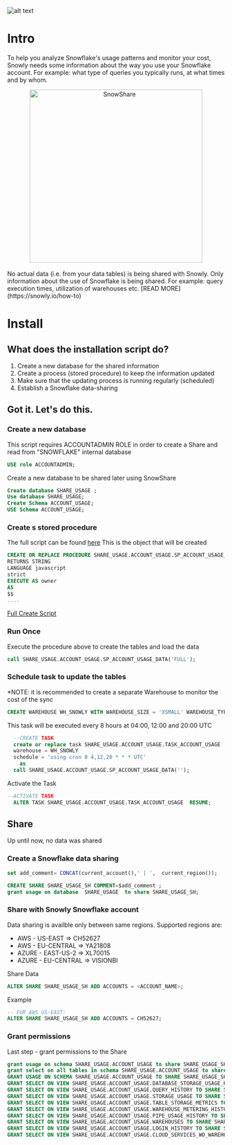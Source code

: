 ![alt text](https://snowly.io/img/svg/snowly_logo_beta.svg "Snowly.io")

# Intro
To help you analyze Snowflake's usage patterns and monitor your cost, Snowly needs some information about the way you use your Snowflake account. For example: what type of queries you typically runs, at what times and by whom.
<div style="width=100%; text-align:center"><img src="https://snowly.io/img/database.png" align="center" alt="SnowShare" width="400"/></div><br>
No actual data (i.e. from your data tables) is being shared with Snowly. Only information about the use of Snowflake is being shared. For example: query execution times, utilization of warehouses etc.
 [READ MORE](https://snowly.io/how-to)

# Install
## What does the installation script do?
1. Create a new database for the shared information
2. Create a process (stored procedure) to keep the information updated
3. Make sure that the updating process is running regularly (scheduled)
4. Establish a Snowflake data-sharing


## Got it. Let's do this.

### Create a new database
This script requires ACCOUNTADMIN ROLE in order to create a Share and read from "SNOWFLAKE" internal database
```sql
USE role ACCOUNTADMIN;
```

Create a new database to be shared later using SnowShare
```sql
Create database SHARE_USAGE ;
Use database SHARE_USAGE;
Create Schema ACCOUNT_USAGE;
USE Schema ACCOUNT_USAGE;

```

### Create s stored procedure
The full script can be found [here](/SP_ACCOUNT_USAGE_DATA.md)
This is the object that will be created
```sql
CREATE OR REPLACE PROCEDURE SHARE_USAGE.ACCOUNT_USAGE.SP_ACCOUNT_USAGE_DATA(LOAD_METHOD STRING)
RETURNS STRING
LANGUAGE javascript
strict
EXECUTE AS owner
AS
$$ 
.... 
``` 
[Full Create Script](/SP_ACCOUNT_USAGE_DATA.md)


### Run Once
Execute the procedure above to create the tables and load the data
```sql
call SHARE_USAGE.ACCOUNT_USAGE.SP_ACCOUNT_USAGE_DATA('FULL');
```


### Schedule task to update the tables 

*NOTE: it is recommended to create a separate Warehouse to monitor the cost of the sync
```sql
CREATE WAREHOUSE WH_SNOWLY WITH WAREHOUSE_SIZE = 'XSMALL' WAREHOUSE_TYPE = 'STANDARD' AUTO_SUSPEND = 60 AUTO_RESUME = TRUE;
```
This task will be executed every 8 hours at 04:00, 12:00 and 20:00 UTC
```sql
  --CREATE TASK
  create or replace task SHARE_USAGE.ACCOUNT_USAGE.TASK_ACCOUNT_USAGE
  warehouse = WH_SNOWLY
  schedule = 'using cron 0 4,12,20 * * * UTC'
    as
  call SHARE_USAGE.ACCOUNT_USAGE.SP_ACCOUNT_USAGE_DATA('');
```

Activate the Task
```sql
--ACTIVATE TASK
  ALTER TASK SHARE_USAGE.ACCOUNT_USAGE.TASK_ACCOUNT_USAGE  RESUME;
```


## Share
Up until now, no data was shared

### Create a Snowflake data sharing

```sql
set add_comment= CONCAT(current_account(),' | ',  current_region());

CREATE SHARE SHARE_USAGE_SH COMMENT=$add_comment ;
grant usage on database  SHARE_USAGE  to share SHARE_USAGE_SH;
```

### Share with Snowly Snowflake account
Data sharing is availble only between same regions.
Supported regions are:

* AWS - US-EAST => CH52627
* AWS - EU-CENTRAL => YA21808
* AZURE - EAST-US-2 => XL70015
* AZURE - EU-CENTRAL => VISIONBI

Share Data
```sql
ALTER SHARE SHARE_USAGE_SH ADD ACCOUNTS = <ACCOUNT_NAME>;
```
Example
```sql
-- FOR AWS US-EAST:
ALTER SHARE SHARE_USAGE_SH ADD ACCOUNTS = CH52627;
```

### Grant permissions
Last step - grant permissions to the Share
```sql
grant usage on schema SHARE_USAGE.ACCOUNT_USAGE to share SHARE_USAGE_SH;
grant select on all tables in schema SHARE_USAGE.ACCOUNT_USAGE to share SHARE_USAGE_SH;
GRANT USAGE ON SCHEMA SHARE_USAGE.ACCOUNT_USAGE TO SHARE SHARE_USAGE_SH;
GRANT SELECT ON VIEW SHARE_USAGE.ACCOUNT_USAGE.DATABASE_STORAGE_USAGE_HISTORY TO SHARE SHARE_USAGE_SH;
GRANT SELECT ON VIEW SHARE_USAGE.ACCOUNT_USAGE.QUERY_HISTORY TO SHARE SHARE_USAGE_SH;
GRANT SELECT ON VIEW SHARE_USAGE.ACCOUNT_USAGE.STORAGE_USAGE TO SHARE SHARE_USAGE_SH;
GRANT SELECT ON VIEW SHARE_USAGE.ACCOUNT_USAGE.TABLE_STORAGE_METRICS TO SHARE SHARE_USAGE_SH;
GRANT SELECT ON VIEW SHARE_USAGE.ACCOUNT_USAGE.WAREHOUSE_METERING_HISTORY TO SHARE SHARE_USAGE_SH;
GRANT SELECT ON VIEW SHARE_USAGE.ACCOUNT_USAGE.PIPE_USAGE_HISTORY TO SHARE SHARE_USAGE_SH;
GRANT SELECT ON VIEW SHARE_USAGE.ACCOUNT_USAGE.WAREHOUSES TO SHARE SHARE_USAGE_SH;
GRANT SELECT ON VIEW SHARE_USAGE.ACCOUNT_USAGE.LOGIN_HISTORY TO SHARE SHARE_USAGE_SH;
GRANT SELECT ON VIEW SHARE_USAGE.ACCOUNT_USAGE.CLOUD_SERVICES_WO_WAREHOUSE_SIZE TO SHARE SHARE_USAGE_SH;
```





